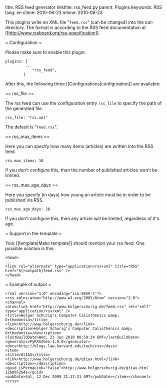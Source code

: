 title: RSS feed generator
linktitle: rss_feed.py
parent: Plugins
keywords: RSS
lang: en
ctime: 2010-06-23
mtime: 2010-06-23

This plugins write an XML file "`feed.rss`" (can be changed) into the
out-directory. The format is according to the RSS feed documentation
at [[http://www.rssboard.org/rss-specification]].


= Configuration =

Please make sure to enable this plugin:

	plugins: [
	         ...
	        	"rss_feed",
	        ]


After this, the following three [[Configurations|configuration]] are
available:

== rss_file ==

The rss feed can use the configuration entry `rss_file` to specify the
path of the generated file.

	rss_file: "rss.xml"

The default is "`feed.rss`".


== rss_max_items ==

Here you can specify how many items (articles) are written into the
RSS feed.

	rss_max_items: 10

If you don't configure this, then the number of published articles
won't be limited.


== rss_max_age_days ==

Here you specify (in days) how young an article must be in order to be
published via RSS.

	rss_max_age_days: 28

If you don't configure this, then any article will be limited,
regardless of it's age.


= Support in the template =

Your [[template|Mako template]] should mention your rss feed. One possible solution
is this:

	<head>
	...
	<link rel="alternate" type="application/rss+xml" title="RSS" href="${rootpath}feed.rss" />
	</head>


= Example of output =

	<?xml version="1.0" encoding="iso-8859-1"?>
	<rss xmlns:atom="http://www.w3.org/2005/Atom" version="2.0">
	<channel>
	<atom:link href="http://www.holgerschurig.de/feed.rss" rel="self" type="application/rss+xml" />
	<title>Holger Schurig's Computer Calisthenics &amp; Orthodontia</title>
	<link>http://www.holgerschurig.de</link>
	<description>Holger Schurig's Computer Calisthenics &amp; Orthodontia</description>
	<lastBuildDate>Wed, 23 Jun 2010 08:59:24 GMT</lastBuildDate>
	<generator>PyRSS2Gen-1.0.0</generator>
	<docs>http://blogs.law.harvard.edu/tech/rss</docs>
	<item>
	<title>QtIAX</title>
	<link>http://www.holgerschurig.de/qtiax.html</link>
	<description></description>
	<guid isPermaLink="false">http://www.holgerschurig.de/qtiax.html 1260652641</guid>
	<pubDate>Sat, 12 Dec 2009 21:17:21 GMT</pubDate></item></channel></rss>

